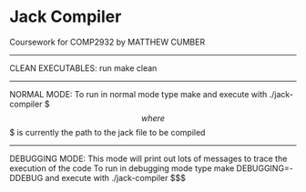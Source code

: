 # Jack Compiler

Coursework for COMP2932 by MATTHEW CUMBER

--------------------------------------------------------------------

CLEAN EXECUTABLES:
run make clean

--------------------------------------------------------------------

NORMAL MODE:
To run in normal mode type make and execute with ./jack-compiler $$$
where $$$ is currently the path to the jack file to be compiled

--------------------------------------------------------------------

DEBUGGING MODE:
This mode will print out lots of messages to trace the execution of the code
To run in debugging mode type make DEBUGGING=-DDEBUG and execute with
./jack-compiler $$$